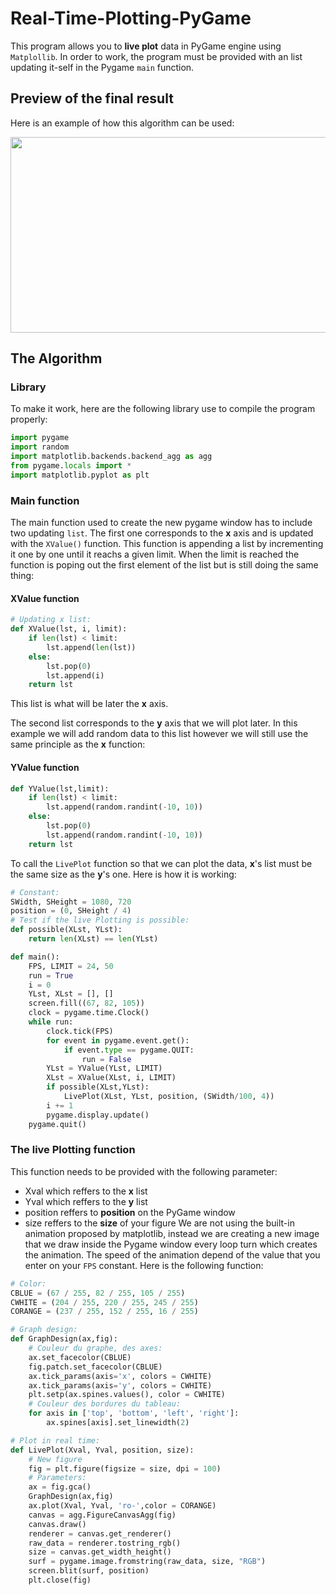 # Real-Time-Plotting-PyGame
This program allows you to **live plot** data in PyGame engine using ```Matplollib```. In order to work, the program must be provided with an list updating it-self in the Pygame ```main``` function.
## Preview of the final result
Here is an example of how this algorithm can be used:
<p align ="center"><img src="https://user-images.githubusercontent.com/72025267/162576290-8c8fc99a-7345-4265-8a51-91d5e332fdd3.gif" width="531" height="313"></p>

## The Algorithm

### Library
To make it work, here are the following library use to compile the program properly:

```python
import pygame
import random
import matplotlib.backends.backend_agg as agg
from pygame.locals import *
import matplotlib.pyplot as plt
```

### Main function
The main function used to create the new pygame window has to include two updating ```list```. The first one corresponds to the **x** axis and is updated with the ```XValue()``` function. This function is appending a list by incrementing it one by one until it reachs a given limit. When the limit is reached the function is poping out the first element of the list but is still doing the same thing:

#### XValue function

```python
# Updating x list:
def XValue(lst, i, limit):
    if len(lst) < limit:
        lst.append(len(lst))
    else:
        lst.pop(0)
        lst.append(i)
    return lst
```
This list is what will be later the **x** axis.

The second list corresponds to the **y** axis that we will plot later. In this example we will add random data to this list however we will still use the same principle as the **x** function:

#### YValue function

```python
def YValue(lst,limit):
    if len(lst) < limit:
        lst.append(random.randint(-10, 10))
    else:
        lst.pop(0)
        lst.append(random.randint(-10, 10))
    return lst
```

To call the ```LivePlot``` function so that we can plot the data, **x**'s list must be the same size as the **y**'s one. Here is how it is working:

```python
# Constant:
SWidth, SHeight = 1080, 720
position = (0, SHeight / 4)
# Test if the live Plotting is possible:
def possible(XLst, YLst):
    return len(XLst) == len(YLst)
```
```python
def main():
    FPS, LIMIT = 24, 50
    run = True
    i = 0
    YLst, XLst = [], []
    screen.fill((67, 82, 105))
    clock = pygame.time.Clock()
    while run:
        clock.tick(FPS)
        for event in pygame.event.get():
            if event.type == pygame.QUIT:
                run = False
        YLst = YValue(YLst, LIMIT)
        XLst = XValue(XLst, i, LIMIT)
        if possible(XLst,YLst):
            LivePlot(XLst, YLst, position, (SWidth/100, 4))
        i += 1
        pygame.display.update()
    pygame.quit()
```

### The live Plotting function
This function needs to be provided with the following parameter:
* Xval which reffers to the **x** list
* Yval which reffers to the **y** list
* position reffers to **position** on the PyGame window
* size reffers to the **size** of your figure 
We are not using the built-in animation proposed by matplotlib, instead we are creating a new image that we draw inside the Pygame window every loop turn which creates the animation. The speed of the animation depend of the value that you enter on your ```FPS``` constant. Here is the following function:
```python
# Color:
CBLUE = (67 / 255, 82 / 255, 105 / 255)
CWHITE = (204 / 255, 220 / 255, 245 / 255)
CORANGE = (237 / 255, 152 / 255, 16 / 255)
```
```python
# Graph design:
def GraphDesign(ax,fig):
    # Couleur du graphe, des axes:
    ax.set_facecolor(CBLUE)
    fig.patch.set_facecolor(CBLUE)
    ax.tick_params(axis='x', colors = CWHITE)
    ax.tick_params(axis='y', colors = CWHITE)
    plt.setp(ax.spines.values(), color = CWHITE)
    # Couleur des bordures du tableau:
    for axis in ['top', 'bottom', 'left', 'right']:
        ax.spines[axis].set_linewidth(2)

# Plot in real time:
def LivePlot(Xval, Yval, position, size):
    # New figure
    fig = plt.figure(figsize = size, dpi = 100)
    # Parameters:
    ax = fig.gca()
    GraphDesign(ax,fig)
    ax.plot(Xval, Yval, 'ro-',color = CORANGE)
    canvas = agg.FigureCanvasAgg(fig)
    canvas.draw()
    renderer = canvas.get_renderer()
    raw_data = renderer.tostring_rgb()
    size = canvas.get_width_height()
    surf = pygame.image.fromstring(raw_data, size, "RGB")
    screen.blit(surf, position)
    plt.close(fig)
```
